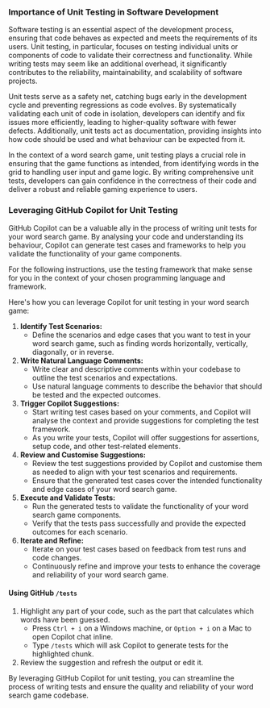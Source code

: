 ### Importance of Unit Testing in Software Development

Software testing is an essential aspect of the development process, ensuring that code behaves as expected and meets the requirements of its users. Unit testing, in particular, focuses on testing individual units or components of code to validate their correctness and functionality. While writing tests may seem like an additional overhead, it significantly contributes to the reliability, maintainability, and scalability of software projects.

Unit tests serve as a safety net, catching bugs early in the development cycle and preventing regressions as code evolves. By systematically validating each unit of code in isolation, developers can identify and fix issues more efficiently, leading to higher-quality software with fewer defects. Additionally, unit tests act as documentation, providing insights into how code should be used and what behaviour can be expected from it.

In the context of a word search game, unit testing plays a crucial role in ensuring that the game functions as intended, from identifying words in the grid to handling user input and game logic. By writing comprehensive unit tests, developers can gain confidence in the correctness of their code and deliver a robust and reliable gaming experience to users.

### Leveraging GitHub Copilot for Unit Testing

GitHub Copilot can be a valuable ally in the process of writing unit tests for your word search game. By analysing your code and understanding its behaviour, Copilot can generate test cases and frameworks to help you validate the functionality of your game components.

For the following instructions, use the testing framework that make sense for you in the context of your chosen programming language and framework.

Here's how you can leverage Copilot for unit testing in your word search game:

1. **Identify Test Scenarios:**
   - Define the scenarios and edge cases that you want to test in your word search game, such as finding words horizontally, vertically, diagonally, or in reverse.
2. **Write Natural Language Comments:**
   - Write clear and descriptive comments within your codebase to outline the test scenarios and expectations.
   - Use natural language comments to describe the behavior that should be tested and the expected outcomes.
3. **Trigger Copilot Suggestions:**
   - Start writing test cases based on your comments, and Copilot will analyse the context and provide suggestions for completing the test framework.
   - As you write your tests, Copilot will offer suggestions for assertions, setup code, and other test-related elements.
4. **Review and Customise Suggestions:**
   - Review the test suggestions provided by Copilot and customise them as needed to align with your test scenarios and requirements.
   - Ensure that the generated test cases cover the intended functionality and edge cases of your word search game.
5. **Execute and Validate Tests:**
   - Run the generated tests to validate the functionality of your word search game components.
   - Verify that the tests pass successfully and provide the expected outcomes for each scenario.
6. **Iterate and Refine:**
   - Iterate on your test cases based on feedback from test runs and code changes.
   - Continuously refine and improve your tests to enhance the coverage and reliability of your word search game.

#### Using GitHub `/tests`

1. Highlight any part of your code, such as the part that calculates which words have been guessed.
   - Press `Ctrl + i` on a Windows machine, or `Option + i` on a Mac to open Copilot chat inline.
   - Type `/tests` which will ask Copilot to generate tests for the highlighted chunk.
2. Review the suggestion and refresh the output or edit it. 

By leveraging GitHub Copilot for unit testing, you can streamline the process of writing tests and ensure the quality and reliability of your word search game codebase.
